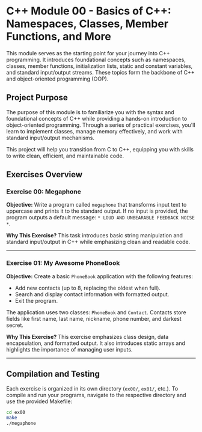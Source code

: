 # C++ Module 00 - Basics of C++: Namespaces, Classes, Member Functions, and More

This module serves as the starting point for your journey into C++ programming. It introduces foundational concepts such as namespaces, classes, member functions, initialization lists, static and constant variables, and standard input/output streams. These topics form the backbone of C++ and object-oriented programming (OOP).

## Project Purpose

The purpose of this module is to familiarize you with the syntax and foundational concepts of C++ while providing a hands-on introduction to object-oriented programming. Through a series of practical exercises, you'll learn to implement classes, manage memory effectively, and work with standard input/output mechanisms.

This project will help you transition from C to C++, equipping you with skills to write clean, efficient, and maintainable code.

## Exercises Overview

### Exercise 00: Megaphone
**Objective:** Write a program called `megaphone` that transforms input text to uppercase and prints it to the standard output. If no input is provided, the program outputs a default message: `* LOUD AND UNBEARABLE FEEDBACK NOISE *`.

**Why This Exercise?** This task introduces basic string manipulation and standard input/output in C++ while emphasizing clean and readable code.

---

### Exercise 01: My Awesome PhoneBook
**Objective:** Create a basic `PhoneBook` application with the following features:
- Add new contacts (up to 8, replacing the oldest when full).
- Search and display contact information with formatted output.
- Exit the program.

The application uses two classes: `PhoneBook` and `Contact`. Contacts store fields like first name, last name, nickname, phone number, and darkest secret.

**Why This Exercise?** This exercise emphasizes class design, data encapsulation, and formatted output. It also introduces static arrays and highlights the importance of managing user inputs.

---

## Compilation and Testing

Each exercise is organized in its own directory (`ex00/`, `ex01/`, etc.). To compile and run your programs, navigate to the respective directory and use the provided Makefile:

```bash
cd ex00
make
./megaphone
